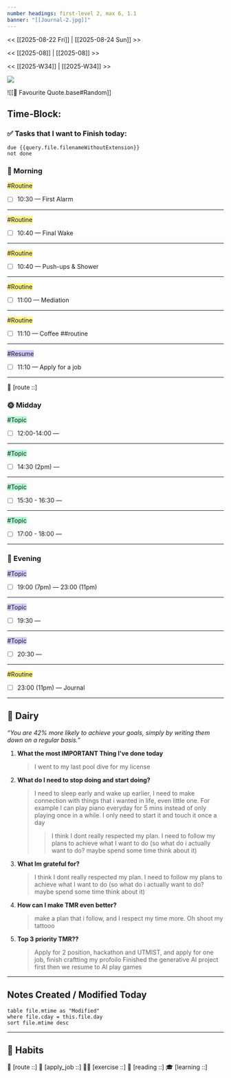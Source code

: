 ```yaml
---
number headings: first-level 2, max 6, 1.1
banner: "[[Journal-2.jpg]]"
---
```

<< [[2025-08-22 Fri]] | [[2025-08-24 Sun]] >>

<< [[2025-08]] | [[2025-08]] >>

<< [[2025-W34]] | [[2025-W34]] >>


![](https://www.youtube.com/watch?v=KwatUSh-6xY)

![[📖 Favourite Quote.base#Random]]
## Time-Block:
### ✅ Tasks that I want to Finish today:
```tasks
due {{query.file.filenameWithoutExtension}}
not done
```

### 🌅 Morning
<span style="background:#fff88f">#Routine</span>
- [ ] 10:30 — First Alarm 
---
<span style="background:#fff88f">#Routine</span>
- [ ] 10:40 — Final Wake 
---
<span style="background:#fff88f">#Routine</span>
- [ ] 10:40 — Push-ups & Shower 
---
<span style="background:#fff88f">#Routine</span>
- [ ] 11:00 — Mediation 
---
<span style="background:#fff88f">#Routine</span>
- [ ] 11:10 — Coffee ##routine 
---
<span style="background:#d2cbff">#Resume</span>
- [ ] 11:10 — Apply for a job
---
📍 [route ::]
### 🌞 Midday
<span style="background:#affad1">#Topic</span>
- [ ] 12:00-14:00 — 
---
<span style="background:#affad1">#Topic</span>
- [ ] 14:30 (2pm) — 
---
<span style="background:#affad1">#Topic</span>
- [ ] 15:30 - 16:30 —
---
<span style="background:#affad1">#Topic</span>
- [ ] 17:00 - 18:00 — 
---
### 🌙 Evening
<span style="background:#d2cbff">#Topic</span>
- [ ] 19:00 (7pm) —  23:00 (11pm)
---
<span style="background:#d2cbff">#Topic</span>
- [ ] 19:30 —  
---
<span style="background:#d2cbff">#Topic</span>
- [ ] 20:30 —  
---
<span style="background:#fff88f">#Routine</span>
- [ ] 23:00 (11pm) —  Journal
---
## 📕 Dairy
_“You are 42% more likely to achieve your goals, simply by writing them down on a regular basis.”_

1. **What the most IMPORTANT Thing I've done today**
	> I went to my last pool dive for my license
2. **What do I need to stop doing and start doing?**
	> I need to sleep early and wake up earlier, I need to make connection with things that i wanted in life, even little one. For example I can play piano everyday for 5 mins instead of only playing once in a while. I only need to start it and touch it once a day
	> > I think I dont really respected my plan. I need to follow my plans to achieve what I want to do (so what do i actually want to do? maybe spend some time think about it)
3. **What Im grateful for?**
	> I think I dont really respected my plan. I need to follow my plans to achieve what I want to do (so what do i actually want to do? maybe spend some time think about it)
4. **How can I make TMR even better?**
	> make a plan that i follow, and I respect my time more. Oh shoot my tattooo
5. **Top 3 priority TMR??**
	> Apply for 2 position, hackathon and UTMIST, and apply for one job, finish craftting my profoilo
	> Finished the generative AI project first then we resume to AI play games 
---
## Notes Created / Modified Today
```dataview
table file.mtime as "Modified"
where file.cday = this.file.day
sort file.mtime desc
```
---
## 💪 Habits 
📍 [route ::] 
💼 [apply_job ::] 
🏃‍♂️ [exercise ::] 
🔖 [reading ::] 
🎓 [learning ::]
